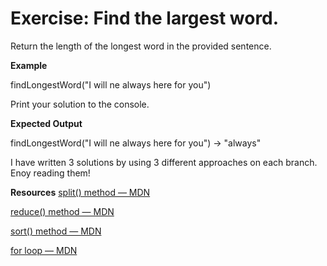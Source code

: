 # Exercise:  Find the largest word.

Return the length of the longest word in the provided sentence.

**Example** 

findLongestWord("I will ne always here for you")

Print your solution to the console.

 **Expected Output**

findLongestWord("I will ne always here for you") -> "always"


I have written 3 solutions by using 3 different approaches on each branch. Enoy reading them!


**Resources**
[split() method — MDN](https://developer.mozilla.org/en-US/docs/Web/JavaScript/Reference/Global_Objects/String/split)

[reduce() method — MDN](https://developer.mozilla.org/en-US/docs/Web/JavaScript/Reference/Global_Objects/Array/reduce)

[sort() method — MDN](https://developer.mozilla.org/en-US/docs/Web/JavaScript/Reference/Global_Objects/Array/sort)

[for loop — MDN](https://developer.mozilla.org/en-US/docs/Web/JavaScript/Reference/Statements/for)
